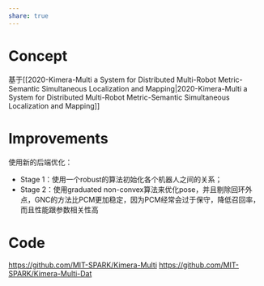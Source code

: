 ```yaml
---
share: true
---
```

# Concept
基于[[2020-Kimera-Multi a System for Distributed Multi-Robot Metric-Semantic Simultaneous Localization and Mapping|2020-Kimera-Multi a System for Distributed Multi-Robot Metric-Semantic Simultaneous Localization and Mapping]]

# Improvements
使用新的后端优化：
- Stage 1：使用一个robust的算法初始化各个机器人之间的关系；
- Stage 2：使用graduated non-convex算法来优化pose，并且剔除回环外点，GNC的方法比PCM更加稳定，因为PCM经常会过于保守，降低召回率，而且性能跟参数相关性高

# Code

https://github.com/MIT-SPARK/Kimera-Multi
https://github.com/MIT-SPARK/Kimera-Multi-Dat